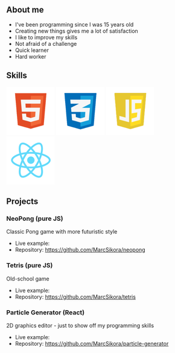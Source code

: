 ## About me

* I've been programming since I was 15 years old
* Creating new things gives me a lot of satisfaction
* I like to improve my skills
* Not afraid of a challenge
* Quick learner
* Hard worker

## Skills
![](icons/html.png)
![](icons/css.png) 
![](icons/js.png) 
![](icons/react.png) 

## Projects
### NeoPong (pure JS)
Classic Pong game with more futuristic style
* Live example: 
* Repository: https://github.com/MarcSikora/neopong

### Tetris (pure JS)
Old-school game
* Live example: 
* Repository: https://github.com/MarcSikora/tetris

### Particle Generator (React)
2D graphics editor - just to show off my programming skills
* Live example: 
* Repository: https://github.com/MarcSikora/particle-generator
